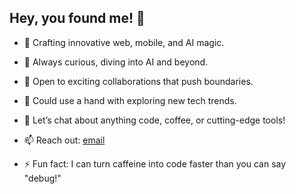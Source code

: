 ## Hey, you found me! 👾

- 🔨 Crafting innovative web, mobile, and AI magic.
  
- 🌱 Always curious, diving into AI and beyond.

- 🚀 Open to exciting collaborations that push boundaries.
  
- 🧠 Could use a hand with exploring new tech trends.
  
- 💬 Let’s chat about anything code, coffee, or cutting-edge tools!
  
- 📫 Reach out: [email](ceo@nyumbakumi.net)
  
- ⚡ Fun fact: I can turn caffeine into code faster than you can say "debug!"
